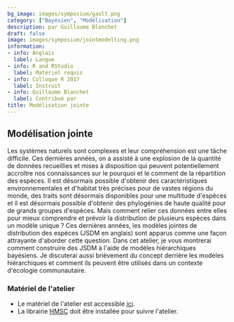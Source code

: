 ```yaml
---
bg_image: images/symposium/gault.png
category: ["Bayésien", "Modélisation"]
description: par Guillaume Blanchet
draft: false
image: images/symposium/jointmodelling.png
information:
- info: Anglais
  label: Langue
- info: R and RStudio
  label: Matériel requis
- info: Colloque R 2017
  label: Instruit
- info: Guillaume Blanchet
  label: Contribué par
title: Modélisation jointe
---
```


## Modélisation jointe

Les systèmes naturels sont complexes et leur compréhension est une tâche difficile. Ces dernières années, on a assisté à une explosion de la quantité de données recueillies et mises à disposition qui peuvent potentiellement accroître nos connaissances sur le pourquoi et le comment de la répartition des espèces. Il est désormais possible d'obtenir des caractéristiques environnementales et d'habitat très précises pour de vastes régions du monde, des traits sont désormais disponibles pour une multitude d'espèces et il est désormais possible d'obtenir des phylogénies de haute qualité pour de grands groupes d'espèces. Mais comment relier ces données entre elles pour mieux comprendre et prévoir la distribution de plusieurs espèces dans un modèle unique ? Ces dernières années, les modèles jointes de distribution des espèces (JSDM en anglais) sont apparus comme une façon attrayante d'aborder cette question. Dans cet atelier, je vous montrerai comment construire des JSDM à l'aide de modèles hiérarchiques bayésiens. Je discuterai aussi brièvement du concept derrière les modèles hiérarchiques et comment ils peuvent être utilisés dans un contexte d'écologie communautaire.

### Matériel de l'atelier

- Le matériel de l'atelier est accessible [ici](https://github.com/guiblanchet/jointmodelling). 
- La librairie [HMSC](https://github.com/guiblanchet/HMSC) doit être installée pour suivre l'atelier.
